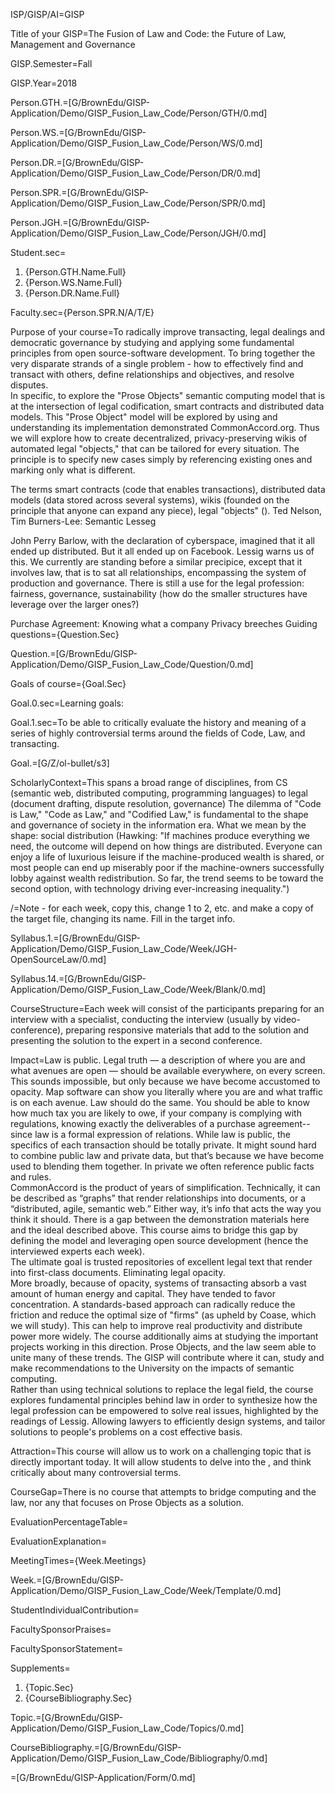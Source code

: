 ISP/GISP/AI=GISP

Title of your GISP=The Fusion of Law and Code: the Future of Law, Management and Governance

GISP.Semester=Fall

GISP.Year=2018

Person.GTH.=[G/BrownEdu/GISP-Application/Demo/GISP_Fusion_Law_Code/Person/GTH/0.md]

Person.WS.=[G/BrownEdu/GISP-Application/Demo/GISP_Fusion_Law_Code/Person/WS/0.md]

Person.DR.=[G/BrownEdu/GISP-Application/Demo/GISP_Fusion_Law_Code/Person/DR/0.md]

Person.SPR.=[G/BrownEdu/GISP-Application/Demo/GISP_Fusion_Law_Code/Person/SPR/0.md]

Person.JGH.=[G/BrownEdu/GISP-Application/Demo/GISP_Fusion_Law_Code/Person/JGH/0.md]

Student.sec=<ol><li>{Person.GTH.Name.Full} <li>{Person.WS.Name.Full} <li>{Person.DR.Name.Full}</ol>

Faculty.sec={Person.SPR.N/A/T/E}

Purpose of your course=To radically improve transacting, legal dealings and democratic governance by studying and applying some fundamental principles from open source-software development. To bring together the very disparate strands of a single problem - how to effectively find and transact with others, define relationships and objectives, and resolve disputes.<br>In specific, to explore the "Prose Objects" semantic computing model that is at the intersection of legal codification, smart contracts and distributed data models. This "Prose Object" model will be explored by using and understanding its implementation demonstrated CommonAccord.org. Thus we will explore how to create decentralized, privacy-preserving wikis of automated legal "objects," that can be tailored for every situation. The principle is to specify new cases simply by referencing existing ones and marking only what is different.

The terms smart contracts (code that enables transactions), distributed data models (data stored across several systems), wikis (founded on the principle that anyone can expand any piece), legal "objects" ().
Ted Nelson, Tim Burners-Lee: Semantic
Lesseg

John Perry Barlow, with the declaration of cyberspace, imagined that it all ended up distributed. But it all ended up on Facebook. Lessig warns us of this. We currently are standing before a similar precipice, except that it involves law, that is to sat all relationships, encompassing the system of production and governance.
There is still a use for the legal profession: fairness, governance, sustainability (how do the smaller structures have leverage over the larger ones?)

Purchase Agreement: Knowing what a company
Privacy breeches
Guiding questions={Question.Sec}

Question.=[G/BrownEdu/GISP-Application/Demo/GISP_Fusion_Law_Code/Question/0.md]

Goals of course={Goal.Sec}

Goal.0.sec=Learning goals:

Goal.1.sec=To be able to critically evaluate the history and meaning of a series of highly controversial terms around the fields of Code, Law, and transacting.

Goal.=[G/Z/ol-bullet/s3]

ScholarlyContext=This spans a broad range of disciplines, from CS (semantic web, distributed computing, programming languages) to legal (document drafting, dispute resolution, governance) The dilemma of "Code is Law," "Code as Law," and "Codified Law," is fundamental to the shape and governance of society in the information era. What we mean by the shape: social distribution (Hawking: "If machines produce everything we need, the outcome will depend on how things are distributed. Everyone can enjoy a life of luxurious leisure if the machine-produced wealth is shared, or most people can end up miserably poor if the machine-owners successfully lobby against wealth redistribution. So far, the trend seems to be toward the second option, with technology driving ever-increasing inequality.")

/=Note - for each week, copy this, change 1 to 2, etc. and make a copy of the target file, changing its name.  Fill in the target info.

Syllabus.1.=[G/BrownEdu/GISP-Application/Demo/GISP_Fusion_Law_Code/Week/JGH-OpenSourceLaw/0.md]

Syllabus.14.=[G/BrownEdu/GISP-Application/Demo/GISP_Fusion_Law_Code/Week/Blank/0.md]

CourseStructure=Each week will consist of the participants preparing for an interview with a specialist, conducting the interview (usually by video-conference), preparing responsive materials that add to the solution and presenting the solution to the expert in a second
conference.

Impact=Law is public.  Legal truth — a description of where you are and what avenues are open — should be available everywhere, on every screen. This sounds impossible, but only because we have become accustomed to opacity.  Map software can show you literally where you are and what traffic is on each avenue.  Law should do the same. You should
be able to know how much tax you are likely to owe, if your company is complying with regulations, knowing exactly
the deliverables of a purchase agreement-- since law is a formal expression of relations. While law is public, the specifics of each transaction should be totally private.  It might sound hard to combine public law and private data, but that’s because we have become used to blending them together.  In private we often reference public facts and rules. <br> CommonAccord is the product of years of simplification.  Technically, it can be described as “graphs” that render relationships into documents, or a “distributed, agile, semantic web.”  Either way, it’s info that acts the way you think it should.
There is a gap between the demonstration materials here and the ideal described above.  This course aims to bridge this gap by defining the model and leveraging open source development (hence the interviewed experts each week). <br> The ultimate goal is trusted repositories of excellent legal text that render into first-class documents.  Eliminating legal opacity.
<br> More broadly, because of opacity, systems of transacting absorb a vast amount of human energy and capital. They have tended to favor concentration.  A standards-based approach can radically reduce the friction and reduce the optimal size of "firms" (as upheld by Coase, which we will study).  This can help to improve real productivity and distribute power more widely.  The course additionally aims at studying the important projects working in this direction.  Prose Objects, and the law seem able to unite many of these trends.  The GISP will contribute where it can, study and make recommendations to the University on the impacts of semantic computing. <br> Rather than using technical solutions to replace the legal field, the course explores fundamental principles behind law in order to synthesize how the legal profession can be empowered to solve real issues, highlighted by the readings of Lessig. Allowing lawyers to efficiently design systems, and tailor solutions to people's problems on a cost effective basis.

Attraction=This course will allow us to work on a challenging topic that is directly important today. It will allow students to delve into the , and think critically about many controversial terms.

CourseGap=There is no course that attempts to bridge computing and the law, nor any that focuses on Prose Objects as a solution.

EvaluationPercentageTable=

EvaluationExplanation=

MeetingTimes={Week.Meetings}

Week.=[G/BrownEdu/GISP-Application/Demo/GISP_Fusion_Law_Code/Week/Template/0.md]

StudentIndividualContribution=

FacultySponsorPraises=

FacultySponsorStatement=

Supplements=<ol><li>{Topic.Sec}<li>{CourseBibliography.Sec}</ol>

Topic.=[G/BrownEdu/GISP-Application/Demo/GISP_Fusion_Law_Code/Topics/0.md]

CourseBibliography.=[G/BrownEdu/GISP-Application/Demo/GISP_Fusion_Law_Code/Bibliography/0.md]

=[G/BrownEdu/GISP-Application/Form/0.md]
